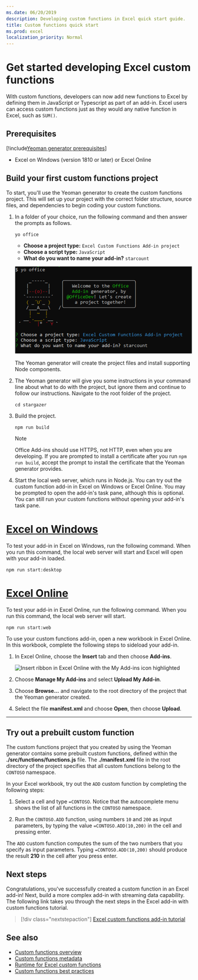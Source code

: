 ```yaml
---
ms.date: 06/20/2019
description: Developing custom functions in Excel quick start guide.
title: Custom functions quick start
ms.prod: excel
localization_priority: Normal
---
```


# Get started developing Excel custom functions

With custom functions, developers can now add new functions to Excel by defining them in JavaScript or Typescript as part of an add-in. Excel users can access custom functions just as they would any native function in Excel, such as `SUM()`.

## Prerequisites

[!include[Yeoman generator prerequisites](../includes/quickstart-yo-prerequisites.md)]

* Excel on Windows (version 1810 or later) or Excel Online

## Build your first custom functions project

To start, you'll use the Yeoman generator to create the custom functions project. This will set up your project with the correct folder structure, source files, and dependencies to begin coding your custom functions.

1. In a folder of your choice, run the following command and then answer the prompts as follows.

    ```command&nbsp;line
    yo office
    ```

    - **Choose a project type:** `Excel Custom Functions Add-in project`
    - **Choose a script type:** `JavaScript`
    - **What do you want to name your add-in?** `starcount`

    ![Yeoman generator for Office Add-ins prompts for custom functions](../images/starcountPrompt.png)

    The Yeoman generator will create the project files and install supporting Node components.

2. The Yeoman generator will give you some instructions in your command line about what to do with the project, but ignore them and continue to follow our instructions. Navigate to the root folder of the project.

    ```command&nbsp;line
    cd stargazer
    ```

3. Build the project. 

    ```command&nbsp;line
    npm run build
    ```

    > [!NOTE]
    > Office Add-ins should use HTTPS, not HTTP, even when you are developing. If you are prompted to install a certificate after you run `npm run build`, accept the prompt to install the certificate that the Yeoman generator provides.

4. Start the local web server, which runs in Node.js. You can try out the custom function add-in in Excel on Windows or Excel Online. You may be prompted to open the add-in's task pane, although this is optional. You can still run your custom functions without opening your add-in's task pane.

# [Excel on Windows](#tab/excel-windows)

To test your add-in in Excel on Windows, run the following command. When you run this command, the local web server will start and Excel will open with your add-in loaded.

```command&nbsp;line
npm run start:desktop
```

# [Excel Online](#tab/excel-online)

To test your add-in in Excel Online, run the following command. When you run this command, the local web server will start.

```command&nbsp;line
npm run start:web
```

To use your custom functions add-in, open a new workbook in Excel Online. In this workbook, complete the following steps to sideload your add-in.

1. In Excel Online, choose the **Insert** tab and then choose **Add-ins**.

   ![Insert ribbon in Excel Online with the My Add-ins icon highlighted](../images/excel-cf-online-register-add-in-1.png)
   
2. Choose **Manage My Add-ins** and select **Upload My Add-in**.

3. Choose **Browse...** and navigate to the root directory of the project that the Yeoman generator created.

4. Select the file **manifest.xml** and choose **Open**, then choose **Upload**.

---

## Try out a prebuilt custom function

The custom functions project that you created by using the Yeoman generator contains some prebuilt custom functions, defined within the **./src/functions/functions.js** file. The **./manifest.xml** file in the root directory of the project specifies that all custom functions belong to the `CONTOSO` namespace.

In your Excel workbook, try out the `ADD` custom function by completing the following steps:

1. Select a cell and type `=CONTOSO`. Notice that the autocomplete menu shows the list of all functions in the `CONTOSO` namespace.

2. Run the `CONTOSO.ADD` function, using numbers `10` and `200` as input parameters, by typing the value `=CONTOSO.ADD(10,200)` in the cell and pressing enter.

The `ADD` custom function computes the sum of the two numbers that you specify as input parameters. Typing `=CONTOSO.ADD(10,200)` should produce the result **210** in the cell after you press enter.

## Next steps

Congratulations, you've successfully created a custom function in an Excel add-in! Next, build a more complex add-in with streaming data capability. The following link takes you through the next steps in the Excel add-in with custom functions tutorial.

> [!div class="nextstepaction"]
> [Excel custom functions add-in tutorial](../tutorials/excel-tutorial-create-custom-functions.md#create-a-custom-function-that-requests-data-from-the-web
)

## See also

* [Custom functions overview](../excel/custom-functions-overview.md)
* [Custom functions metadata](../excel/custom-functions-json.md)
* [Runtime for Excel custom functions](../excel/custom-functions-runtime.md)
* [Custom functions best practices](../excel/custom-functions-best-practices.md)
